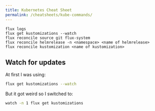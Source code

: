```yaml
---
title: Kubernetes Cheat Sheet
permalink: /cheatsheets/kube-commands/
---
```


```
flux logs
flux get kustomizations --watch
flux reconcile source git flux-system
flux reconcile helmrelease -n <namespace> <name of helmrelease>
flux reconcile kustomization <name of kustomization>
```

## Watch for updates

At first I was using:

```bash
flux get kustomizations --watch
```

But it got weird so I switched to:

```bash
watch -n 1 flux get kustomizations
```